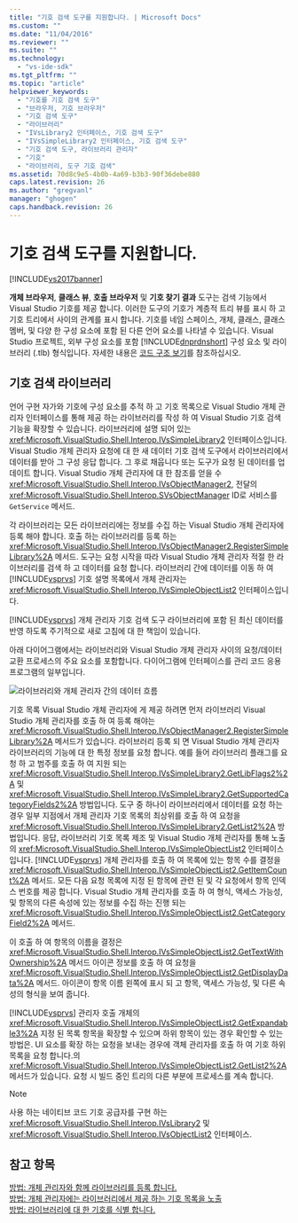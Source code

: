 ```yaml
---
title: "기호 검색 도구를 지원합니다. | Microsoft Docs"
ms.custom: ""
ms.date: "11/04/2016"
ms.reviewer: ""
ms.suite: ""
ms.technology: 
  - "vs-ide-sdk"
ms.tgt_pltfrm: ""
ms.topic: "article"
helpviewer_keywords: 
  - "기호를 기호 검색 도구"
  - "브라우저, 기호 브라우저"
  - "기호 검색 도구"
  - "라이브러리"
  - "IVsLibrary2 인터페이스, 기호 검색 도구"
  - "IVsSimpleLibrary2 인터페이스, 기호 검색 도구"
  - "기호 검색 도구, 라이브러리 관리자"
  - "기호"
  - "라이브러리, 도구 기호 검색"
ms.assetid: 70d8c9e5-4b0b-4a69-b3b3-90f36debe880
caps.latest.revision: 26
ms.author: "gregvanl"
manager: "ghogen"
caps.handback.revision: 26
---
```

# 기호 검색 도구를 지원합니다.
[!INCLUDE[vs2017banner](../../code-quality/includes/vs2017banner.md)]

**개체 브라우저**,  **클래스 뷰**,  **호출 브라우저** 및  **기호 찾기 결과** 도구는 검색 기능에서 Visual Studio 기호를 제공 합니다.  이러한 도구의 기호가 계층적 트리 뷰를 표시 하 고 기호 트리에서 사이의 관계를 표시 합니다.  기호를 네임 스페이스, 개체, 클래스, 클래스 멤버, 및 다양 한 구성 요소에 포함 된 다른 언어 요소를 나타낼 수 있습니다.  Visual Studio 프로젝트, 외부 구성 요소를 포함 [!INCLUDE[dnprdnshort](../../code-quality/includes/dnprdnshort_md.md)] 구성 요소 및 라이브러리 \(.tlb\) 형식입니다.  자세한 내용은 [코드 구조 보기](../../ide/viewing-the-structure-of-code.md)를 참조하십시오.  
  
## 기호 검색 라이브러리  
 언어 구현 자가와 기호에 구성 요소를 추적 하 고 기호 목록으로 Visual Studio 개체 관리자 인터페이스를 통해 제공 하는 라이브러리를 작성 하 여 Visual Studio 기호 검색 기능을 확장할 수 있습니다.  라이브러리에 설명 되어 있는 <xref:Microsoft.VisualStudio.Shell.Interop.IVsSimpleLibrary2> 인터페이스입니다.  Visual Studio 개체 관리자 요청에 대 한 새 데이터 기호 검색 도구에서 라이브러리에서 데이터를 받아 그 구성 응답 합니다.  그 후로 채웁니다 또는 도구가 요청 된 데이터를 업데이트 합니다.  Visual Studio 개체 관리자에 대 한 참조를 얻을 수 <xref:Microsoft.VisualStudio.Shell.Interop.IVsObjectManager2>, 전달의 <xref:Microsoft.VisualStudio.Shell.Interop.SVsObjectManager> ID로 서비스를 `GetService` 메서드.  
  
 각 라이브러리는 모든 라이브러리에는 정보를 수집 하는 Visual Studio 개체 관리자에 등록 해야 합니다.  호출 하는 라이브러리를 등록 하는 <xref:Microsoft.VisualStudio.Shell.Interop.IVsObjectManager2.RegisterSimpleLibrary%2A> 메서드.  도구는 요청 시작을 따라 Visual Studio 개체 관리자 적절 한 라이브러리를 검색 하 고 데이터를 요청 합니다.  라이브러리 간에 데이터를 이동 하 여 [!INCLUDE[vsprvs](../../code-quality/includes/vsprvs_md.md)] 기호 설명 목록에서 개체 관리자는 <xref:Microsoft.VisualStudio.Shell.Interop.IVsSimpleObjectList2> 인터페이스입니다.  
  
 [!INCLUDE[vsprvs](../../code-quality/includes/vsprvs_md.md)] 개체 관리자 기호 검색 도구 라이브러리에 포함 된 최신 데이터를 반영 하도록 주기적으로 새로 고침에 대 한 책임이 있습니다.  
  
 아래 다이어그램에서는 라이브러리와 Visual Studio 개체 관리자 사이의 요청\/데이터 교환 프로세스의 주요 요소를 포함합니다.  다이어그램에 인터페이스를 관리 코드 응용 프로그램의 일부입니다.  
  
 ![라이브러리와 개체 관리자 간의 데이터 흐름](~/docs/extensibility/internals/media/callbrowserdiagram.gif "CallBrowserDiagram")  
  
 기호 목록 Visual Studio 개체 관리자에 게 제공 하려면 먼저 라이브러리 Visual Studio 개체 관리자를 호출 하 여 등록 해야는 <xref:Microsoft.VisualStudio.Shell.Interop.IVsObjectManager2.RegisterSimpleLibrary%2A> 메서드가 있습니다.  라이브러리 등록 되 면 Visual Studio 개체 관리자 라이브러리의 기능에 대 한 특정 정보를 요청 합니다.  예를 들어 라이브러리 플래그를 요청 하 고 범주를 호출 하 여 지원 되는 <xref:Microsoft.VisualStudio.Shell.Interop.IVsSimpleLibrary2.GetLibFlags2%2A> 및 <xref:Microsoft.VisualStudio.Shell.Interop.IVsSimpleLibrary2.GetSupportedCategoryFields2%2A> 방법입니다.  도구 중 하나이 라이브러리에서 데이터를 요청 하는 경우 일부 지점에서 개체 관리자 기호 목록의 최상위를 호출 하 여 요청을 <xref:Microsoft.VisualStudio.Shell.Interop.IVsSimpleLibrary2.GetList2%2A> 방법입니다.  응답, 라이브러리 기호 목록 제조 및 Visual Studio 개체 관리자를 통해 노출의 <xref:Microsoft.VisualStudio.Shell.Interop.IVsSimpleObjectList2> 인터페이스입니다.  [!INCLUDE[vsprvs](../../code-quality/includes/vsprvs_md.md)] 개체 관리자를 호출 하 여 목록에 있는 항목 수를 결정을 <xref:Microsoft.VisualStudio.Shell.Interop.IVsSimpleObjectList2.GetItemCount%2A> 메서드.  모든 다음 요청 목록에 지정 된 항목에 관련 된 및 각 요청에서 항목 인덱스 번호를 제공 합니다.  Visual Studio 개체 관리자를 호출 하 여 형식, 액세스 가능성, 및 항목의 다른 속성에 있는 정보를 수집 하는 진행 되는 <xref:Microsoft.VisualStudio.Shell.Interop.IVsSimpleObjectList2.GetCategoryField2%2A> 메서드.  
  
 이 호출 하 여 항목의 이름을 결정은 <xref:Microsoft.VisualStudio.Shell.Interop.IVsSimpleObjectList2.GetTextWithOwnership%2A> 메서드 아이콘 정보를 호출 하 여 요청을 <xref:Microsoft.VisualStudio.Shell.Interop.IVsSimpleObjectList2.GetDisplayData%2A> 메서드.  아이콘이 항목 이름 왼쪽에 표시 되 고 항목, 액세스 가능성, 및 다른 속성의 형식을 보여 줍니다.  
  
 [!INCLUDE[vsprvs](../../code-quality/includes/vsprvs_md.md)] 관리자 호출 개체의 <xref:Microsoft.VisualStudio.Shell.Interop.IVsSimpleObjectList2.GetExpandable3%2A> 지정 된 목록 항목을 확장할 수 있으며 하위 항목이 있는 경우 확인할 수 있는 방법은.  UI 요소를 확장 하는 요청을 보내는 경우에 객체 관리자를 호출 하 여 기호 하위 목록을 요청 합니다.의 <xref:Microsoft.VisualStudio.Shell.Interop.IVsSimpleObjectList2.GetList2%2A> 메서드가 있습니다.  요청 시 빌드 중인 트리의 다른 부분에 프로세스를 계속 합니다.  
  
> [!NOTE]
>  사용 하는 네이티브 코드 기호 공급자를 구현 하는 <xref:Microsoft.VisualStudio.Shell.Interop.IVsLibrary2> 및 <xref:Microsoft.VisualStudio.Shell.Interop.IVsObjectList2> 인터페이스.  
  
## 참고 항목  
 [방법: 개체 관리자와 함께 라이브러리를 등록 합니다.](../../extensibility/internals/how-to-register-a-library-with-the-object-manager.md)   
 [방법: 개체 관리자에는 라이브러리에서 제공 하는 기호 목록을 노출](../../extensibility/internals/how-to-expose-lists-of-symbols-provided-by-the-library-to-the-object-manager.md)   
 [방법: 라이브러리에 대 한 기호를 식별 합니다.](../../extensibility/internals/how-to-identify-symbols-in-a-library.md)